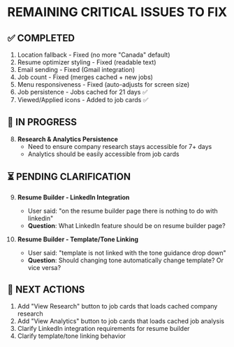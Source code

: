 # REMAINING CRITICAL ISSUES TO FIX

## ✅ COMPLETED
1. Location fallback - Fixed (no more "Canada" default)
2. Resume optimizer styling - Fixed (readable text)
3. Email sending - Fixed (Gmail integration)
4. Job count - Fixed (merges cached + new jobs)
5. Menu responsiveness - Fixed (auto-adjusts for screen size)
6. Job persistence - Jobs cached for 21 days ✅
7. Viewed/Applied icons - Added to job cards ✅

## 🔄 IN PROGRESS
8. **Research & Analytics Persistence**
   - Need to ensure company research stays accessible for 7+ days
   - Analytics should be easily accessible from job cards

## ⏳ PENDING CLARIFICATION
9. **Resume Builder - LinkedIn Integration**
   - User said: "on the resume builder page there is nothing to do with linkedin"
   - **Question**: What LinkedIn feature should be on resume builder page?

10. **Resume Builder - Template/Tone Linking**
    - User said: "template is not linked with the tone guidance drop down"
    - **Question**: Should changing tone automatically change template? Or vice versa?

## 🎯 NEXT ACTIONS
1. Add "View Research" button to job cards that loads cached company research
2. Add "View Analytics" button to job cards that loads cached job analysis
3. Clarify LinkedIn integration requirements for resume builder
4. Clarify template/tone linking behavior
